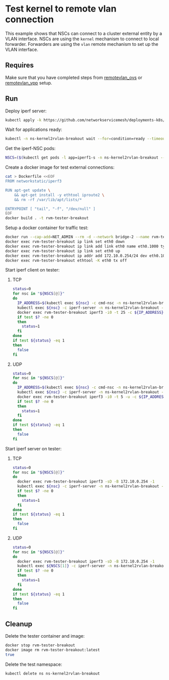 # Test kernel to remote vlan connection

This example shows that NSCs can connect to a cluster external entity by a VLAN interface.
NSCs are using the `kernel` mechanism to connect to local forwarder.
Forwarders are using the `vlan` remote mechanism to set up the VLAN interface.

## Requires

Make sure that you have completed steps from [remotevlan_ovs](../../remotevlan_ovs) or [remotevlan_vpp](../../remotevlan_vpp) setup.

## Run

Deploy iperf server:

```bash
kubectl apply -k https://github.com/networkservicemesh/deployments-k8s/examples/use-cases/Kernel2RVlanBreakout?ref=483556f5d9848a1afcf7c63130b8394c6dae74ac
```

Wait for applications ready:

```bash
kubectl -n ns-kernel2rvlan-breakout wait --for=condition=ready --timeout=1m pod -l app=iperf1-s
```

Get the iperf-NSC pods:

```bash
NSCS=($(kubectl get pods -l app=iperf1-s -n ns-kernel2rvlan-breakout --template '{{range .items}}{{.metadata.name}}{{"\n"}}{{end}}'))
```

Create a docker image for test external connections:

```bash
cat > Dockerfile <<EOF
FROM networkstatic/iperf3

RUN apt-get update \
    && apt-get install -y ethtool iproute2 \
    && rm -rf /var/lib/apt/lists/*

ENTRYPOINT [ "tail", "-f", "/dev/null" ]
EOF
docker build . -t rvm-tester-breakout
```

Setup a docker container for traffic test:

```bash
docker run --cap-add=NET_ADMIN --rm -d --network bridge-2 --name rvm-tester-breakout rvm-tester-breakout tail -f /dev/null
docker exec rvm-tester-breakout ip link set eth0 down
docker exec rvm-tester-breakout ip link add link eth0 name eth0.1000 type vlan id 1000
docker exec rvm-tester-breakout ip link set eth0 up
docker exec rvm-tester-breakout ip addr add 172.10.0.254/24 dev eth0.1000
docker exec rvm-tester-breakout ethtool -K eth0 tx off
```

Start iperf client on tester:

1. TCP

    ```bash
    status=0
    for nsc in "${NSCS[@]}"
    do
      IP_ADDRESS=$(kubectl exec ${nsc} -c cmd-nsc -n ns-kernel2rvlan-breakout -- ip -4 addr show nsm-1 | grep -oP '(?<=inet\s)\d+(\.\d+){3}')
      kubectl exec ${nsc} -c iperf-server -n ns-kernel2rvlan-breakout -- iperf3 -sD -B ${IP_ADDRESS} -1
      docker exec rvm-tester-breakout iperf3 -i0 -t 25 -c ${IP_ADDRESS}
      if test $? -ne 0
      then
        status=1
      fi
    done
    if test ${status} -eq 1
    then
      false
    fi
    ```

2. UDP

    ```bash
    status=0
    for nsc in "${NSCS[@]}"
    do
      IP_ADDRESS=$(kubectl exec ${nsc} -c cmd-nsc -n ns-kernel2rvlan-breakout -- ip -4 addr show nsm-1 | grep -oP '(?<=inet\s)\d+(\.\d+){3}')
      kubectl exec ${nsc} -c iperf-server -n ns-kernel2rvlan-breakout -- iperf3 -sD -B ${IP_ADDRESS} -1
      docker exec rvm-tester-breakout iperf3 -i0 -t 5 -u -c ${IP_ADDRESS}
      if test $? -ne 0
      then
        status=1
      fi
    done
    if test ${status} -eq 1
    then
      false
    fi
    ```

Start iperf server on tester:

1. TCP

    ```bash
    status=0
    for nsc in "${NSCS[@]}"
    do
      docker exec rvm-tester-breakout iperf3 -sD -B 172.10.0.254 -1
      kubectl exec ${nsc} -c iperf-server -n ns-kernel2rvlan-breakout -- iperf3 -i0 -t 5 -c 172.10.0.254
      if test $? -ne 0
      then
        status=1
      fi
    done
    if test ${status} -eq 1
    then
      false
    fi
    ```

2. UDP

    ```bash
    status=0
    for nsc in "${NSCS[@]}"
    do
      docker exec rvm-tester-breakout iperf3 -sD -B 172.10.0.254 -1
      kubectl exec ${NSCS[1]} -c iperf-server -n ns-kernel2rvlan-breakout -- iperf3 -i0 -t 5 -u -c 172.10.0.254
      if test $? -ne 0
      then
        status=1
      fi
    done
    if test ${status} -eq 1
    then
      false
    fi
    ```

## Cleanup

Delete the tester container and image:

```bash
docker stop rvm-tester-breakout
docker image rm rvm-tester-breakout:latest
true
```

Delete the test namespace:

```bash
kubectl delete ns ns-kernel2rvlan-breakout
```
